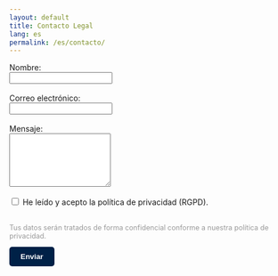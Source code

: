 ```yaml
---
layout: default
title: Contacto Legal
lang: es
permalink: /es/contacto/
---
```


<form action="https://formspree.io/f/mgvanydd" method="POST">
  <label>Nombre:<br>
    <input type="text" name="name" required>
  </label><br><br>
  <label>Correo electrónico:<br>
    <input type="email" name="email" required>
  </label><br><br>
  <label>Mensaje:<br>
    <textarea name="message" rows="6" required></textarea>
  </label><br><br>
  <label>
    <input type="checkbox" name="privacy" required>
    He leído y acepto la política de privacidad (RGPD).
  </label><br><br>
  <p style="font-size: 0.9em; color: #999;">Tus datos serán tratados de forma confidencial conforme a nuestra política de privacidad.</p>
  <button type="submit" style="background-color:#002147;color:white;border:none;padding:10px 20px;font-weight:bold;border-radius:5px;">
    Enviar
  </button>
</form>